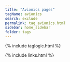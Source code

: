 ```yaml
---
title: "Avionics pages"
tagName: avionics
search: exclude
permalink: tag_avionics.html
sidebar: home_sidebar
folder: tags
---
```

{% include taglogic.html %}

{% include links.html %}
